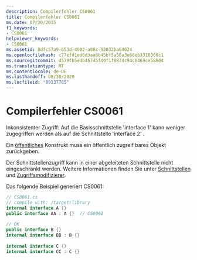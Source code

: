 ```yaml
---
description: Compilerfehler CS0061
title: Compilerfehler CS0061
ms.date: 07/20/2015
f1_keywords:
- CS0061
helpviewer_keywords:
- CS0061
ms.assetid: 8dfc57a9-653d-4902-a88c-92032ba64024
ms.openlocfilehash: c77efd1ed6d3aa6b45bf5a56a3e68eb3310366c1
ms.sourcegitcommit: d579fb5e4b46745fd0f1f8874c94c6469ce58604
ms.translationtype: MT
ms.contentlocale: de-DE
ms.lasthandoff: 08/30/2020
ms.locfileid: "89137785"
---
```

# <a name="compiler-error-cs0061"></a>Compilerfehler CS0061
Inkonsistenter Zugriff: Auf die Basisschnittstelle 'interface 1' kann weniger zugegriffen werden als auf die Schnittstelle 'interface 2' .  
  
 Ein [öffentliches](../language-reference/keywords/public.md) Konstrukt muss ein öffentlich zugreif bares Objekt zurückgeben.  
  
 Der Schnittstellenzugriff kann in einer abgeleiteten Schnittstelle nicht eingeschränkt werden. Weitere Informationen finden Sie unter [Schnittstellen](../programming-guide/interfaces/index.md) und [Zugriffsmodifizierer](../programming-guide/classes-and-structs/access-modifiers.md).  
  
 Das folgende Beispiel generiert CS0061:  
  
```csharp  
// CS0061.cs  
// compile with: /target:library  
internal interface A {}  
public interface AA : A {}  // CS0061  
  
// OK  
public interface B {}  
internal interface BB : B {}  
  
internal interface C {}  
internal interface CC : C {}  
```
